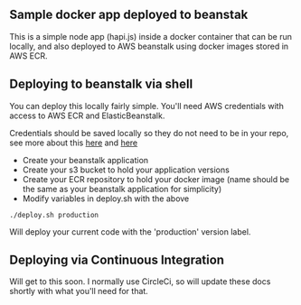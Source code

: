 ## Sample docker app deployed to beanstak

This is a simple node app (hapi.js) inside a docker container that can be run locally, and also deployed to AWS beanstalk using docker images stored in AWS ECR.

## Deploying to beanstalk via shell

You can deploy this locally fairly simple.   You'll need AWS credentials with access to AWS ECR and ElasticBeanstalk.

Credentials should be saved locally so they do not need to be in your repo, see more about this [here](http://docs.aws.amazon.com/cli/latest/userguide/cli-chap-getting-started.html)
and [here](http://docs.aws.amazon.com/cli/latest/userguide/cli-config-files.html)

  - Create your beanstalk application
  - Create your s3 bucket to hold your application versions
  - Create your ECR repository to hold your docker image (name should be the same as your beanstalk application for simplicity)
  - Modify variables in deploy.sh with the above

`./deploy.sh production`

Will deploy your current code with the 'production' version label.

## Deploying via Continuous Integration

Will get to this soon.  I normally use CircleCi, so will update these docs shortly with what you'll need for that.
